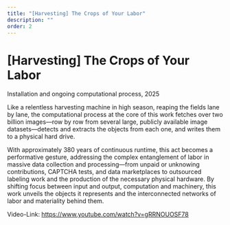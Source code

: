 ```yaml
---
title: "[Harvesting] The Crops of Your Labor"
description: ""
order: 2
---
```


# \[Harvesting] The Crops of Your Labor
Installation and ongoing computational process, 2025

Like a relentless harvesting machine in high season, reaping the fields lane by lane, the computational process at the core of this work fetches over two billion images—row by row from several large, publicly available image datasets—detects and extracts the objects from each one, and writes them to a physical hard drive.

With approximately 380 years of continuous runtime, this act becomes a performative gesture, addressing the complex entanglement of labor in massive data collection and processing—from unpaid or unknowing contributions, CAPTCHA tests, and data marketplaces to outsourced labeling work and the production of the necessary physical hardware. By shifting focus between input and output, computation and machinery, this work unveils the objects it represents and the interconnected networks of labor and materiality behind them.

Video-Link:
https://www.youtube.com/watch?v=gRRNOUOSF78